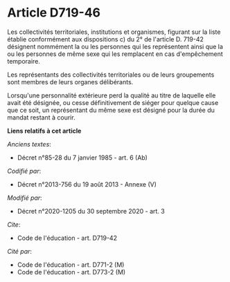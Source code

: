 # Article D719-46

Les collectivités territoriales, institutions et organismes, figurant sur la liste établie conformément aux dispositions c)
du 2° de l'article D. 719-42 désignent nommément la ou les personnes qui les représentent ainsi que la ou les personnes de
même sexe qui les remplacent en cas d'empêchement temporaire.

Les représentants des collectivités territoriales ou de leurs groupements sont membres de leurs organes délibérants.

Lorsqu'une personnalité extérieure perd la qualité au titre de laquelle elle avait été désignée, ou cesse définitivement de
siéger pour quelque cause que ce soit, un représentant du même sexe est désigné pour la durée du mandat restant à courir.

**Liens relatifs à cet article**

_Anciens textes_:

  - Décret n°85-28 du 7 janvier 1985 - art. 6 (Ab)

_Codifié par_:

  - Décret n°2013-756 du 19 août 2013 -  Annexe (V)

_Modifié par_:

  - Décret n°2020-1205 du 30 septembre 2020 - art. 3

_Cite_:

  - Code de l'éducation - art. D719-42

_Cité par_:

  - Code de l'éducation - art. D771-2 (M)
  - Code de l'éducation - art. D773-2 (M)
